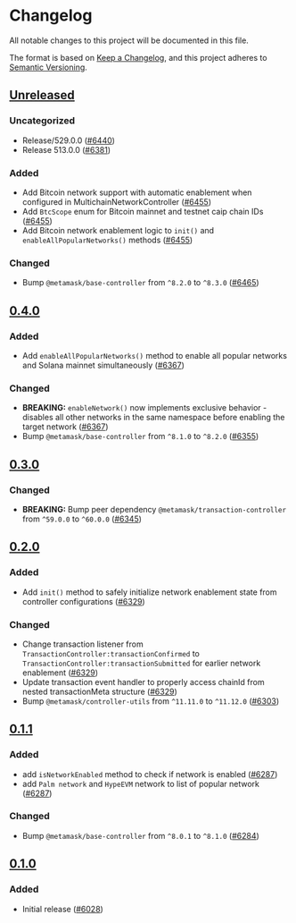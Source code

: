 # Changelog

All notable changes to this project will be documented in this file.

The format is based on [Keep a Changelog](https://keepachangelog.com/en/1.0.0/),
and this project adheres to [Semantic Versioning](https://semver.org/spec/v2.0.0.html).

## [Unreleased]

### Uncategorized

- Release/529.0.0 ([#6440](https://github.com/MetaMask/core/pull/6440))
- Release 513.0.0 ([#6381](https://github.com/MetaMask/core/pull/6381))

### Added

- Add Bitcoin network support with automatic enablement when configured in MultichainNetworkController ([#6455](https://github.com/MetaMask/core/pull/6455))
- Add `BtcScope` enum for Bitcoin mainnet and testnet caip chain IDs ([#6455](https://github.com/MetaMask/core/pull/6455))
- Add Bitcoin network enablement logic to `init()` and `enableAllPopularNetworks()` methods ([#6455](https://github.com/MetaMask/core/pull/6455))

### Changed

- Bump `@metamask/base-controller` from `^8.2.0` to `^8.3.0` ([#6465](https://github.com/MetaMask/core/pull/6465))

## [0.4.0]

### Added

- Add `enableAllPopularNetworks()` method to enable all popular networks and Solana mainnet simultaneously ([#6367](https://github.com/MetaMask/core/pull/6367))

### Changed

- **BREAKING:** `enableNetwork()` now implements exclusive behavior - disables all other networks in the same namespace before enabling the target network ([#6367](https://github.com/MetaMask/core/pull/6367))
- Bump `@metamask/base-controller` from `^8.1.0` to `^8.2.0` ([#6355](https://github.com/MetaMask/core/pull/6355))

## [0.3.0]

### Changed

- **BREAKING:** Bump peer dependency `@metamask/transaction-controller` from `^59.0.0` to `^60.0.0` ([#6345](https://github.com/MetaMask/core/pull/6345))

## [0.2.0]

### Added

- Add `init()` method to safely initialize network enablement state from controller configurations ([#6329](https://github.com/MetaMask/core/pull/6329))

### Changed

- Change transaction listener from `TransactionController:transactionConfirmed` to `TransactionController:transactionSubmitted` for earlier network enablement ([#6329](https://github.com/MetaMask/core/pull/6329))
- Update transaction event handler to properly access chainId from nested transactionMeta structure ([#6329](https://github.com/MetaMask/core/pull/6329))
- Bump `@metamask/controller-utils` from `^11.11.0` to `^11.12.0` ([#6303](https://github.com/MetaMask/core/pull/6303))

## [0.1.1]

### Added

- add `isNetworkEnabled` method to check if network is enabled ([#6287](https://github.com/MetaMask/core/pull/6287))
- add `Palm network` and `HypeEVM` network to list of popular network ([#6287](https://github.com/MetaMask/core/pull/6287))

### Changed

- Bump `@metamask/base-controller` from `^8.0.1` to `^8.1.0` ([#6284](https://github.com/MetaMask/core/pull/6284))

## [0.1.0]

### Added

- Initial release ([#6028](https://github.com/MetaMask/core/pull/6028))

[Unreleased]: https://github.com/MetaMask/core/compare/@metamask/network-enablement-controller@0.4.0...HEAD
[0.4.0]: https://github.com/MetaMask/core/compare/@metamask/network-enablement-controller@0.3.0...@metamask/network-enablement-controller@0.4.0
[0.3.0]: https://github.com/MetaMask/core/compare/@metamask/network-enablement-controller@0.2.0...@metamask/network-enablement-controller@0.3.0
[0.2.0]: https://github.com/MetaMask/core/compare/@metamask/network-enablement-controller@0.1.1...@metamask/network-enablement-controller@0.2.0
[0.1.1]: https://github.com/MetaMask/core/compare/@metamask/network-enablement-controller@0.1.0...@metamask/network-enablement-controller@0.1.1
[0.1.0]: https://github.com/MetaMask/core/releases/tag/@metamask/network-enablement-controller@0.1.0
